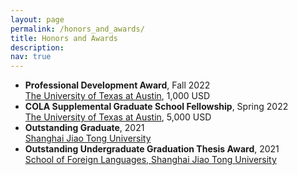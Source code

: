 ```yaml
---
layout: page
permalink: /honors_and_awards/
title: Honors and Awards
description: 
nav: true
---
```


<ul>
   <li><b>Professional Development Award</b>, Fall 2022</li>
   <a href="https://www.utexas.edu/">The University of Texas at Austin</a>, 1,000 USD
   <li><b>COLA Supplemental Graduate School Fellowship</b>, Spring 2022</li>
   <a href="https://www.utexas.edu/">The University of Texas at Austin</a>, 5,000 USD
   <li><b>Outstanding Graduate</b>, 2021</li>
   <a href="https://en.sjtu.edu.cn/">Shanghai Jiao Tong University</a>
   <li><b>Outstanding Undergraduate Graduation Thesis Award</b>, 2021</li>
   <a href="https://sfl.sjtu.edu.cn/en/">School of Foreign Languages, Shanghai Jiao Tong University</a>
</ul>
